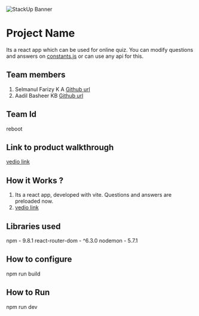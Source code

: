 ![StackUp Banner]([https://tinkerhub.frappe.cloud/files/stackup%20banner.jpeg])
# Project Name
Its a react app which can be used for online quiz. You can modify questions and answers on [constants.js](src/constants.js) or can use any api for this.
## Team members
1. Selmanul Farizy K A [Github url](https://github.com/selmanfariz18)
2. Aadil Basheer KB [Github url](https://github.com/aadilbasheer)
## Team Id
reboot
## Link to product walkthrough
[vedio link](https://www.loom.com/share/5b0d274b0f6540eda447feab5f871c22?t=27&sid=2779352b-ea23-470e-88e0-8529f473ace6)
## How it Works ?
1. Its a react app, developed with vite. Questions and answers are preloaded now.
2. [vedio link](https://www.loom.com/share/5b0d274b0f6540eda447feab5f871c22?t=27&sid=2779352b-ea23-470e-88e0-8529f473ace6)
## Libraries used
npm - 9.8.1
react-router-dom - ^6.3.0
nodemon - 5.7.1
## How to configure
npm run build
## How to Run
npm run dev
